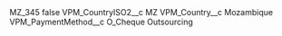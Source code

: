 <?xml version="1.0" encoding="UTF-8"?>
<CustomMetadata xmlns="http://soap.sforce.com/2006/04/metadata" xmlns:xsi="http://www.w3.org/2001/XMLSchema-instance" xmlns:xsd="http://www.w3.org/2001/XMLSchema">
    <label>MZ_345</label>
    <protected>false</protected>
    <values>
        <field>VPM_CountryISO2__c</field>
        <value xsi:type="xsd:string">MZ</value>
    </values>
    <values>
        <field>VPM_Country__c</field>
        <value xsi:type="xsd:string">Mozambique</value>
    </values>
    <values>
        <field>VPM_PaymentMethod__c</field>
        <value xsi:type="xsd:string">O_Cheque Outsourcing</value>
    </values>
</CustomMetadata>
